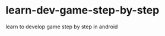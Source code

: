 learn-dev-game-step-by-step
===========================

learn to develop game step by step in android 